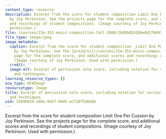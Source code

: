 ```yaml
---
content_type: resource
description: Excerpt from the score for student composition Limit One Per Cussion
  by Joy Perkinson. See the projects page for the complete score, and additional scores
  and recordings of student compositions. (Image courtesy of Joy Perkinson. Used with
  permission.)
file: /courses/21m-351-music-composition-fall-2008/2b89b024286e0d2f6045acf28f546b66_21m-351f08.jpg
file_type: image/jpeg
image_metadata:
  caption: Excerpt from the score for student composition _Limit One Per Cussion_
    by Joy Perkinson. See the [projects](/courses/21m-351-music-composition-fall-2008/pages/projects)
    page for the complete score, and additional scores and recordings of student compositions.
    (Image courtesy of Joy Perkinson. Used with permission.)
  credit: ''
  image-alt: Excerpt of percussion solo score, including notation for various instruments
    and techniques.
learning_resource_types: []
ocw_type: OCWImage
resourcetype: Image
title: Excerpt of percussion solo score, including notation for various instruments
  and techniques
uid: 2b89b024-286e-0d2f-6045-acf28f546b66
---
```

Excerpt from the score for student composition Limit One Per Cussion by Joy Perkinson. See the projects page for the complete score, and additional scores and recordings of student compositions. (Image courtesy of Joy Perkinson. Used with permission.)

